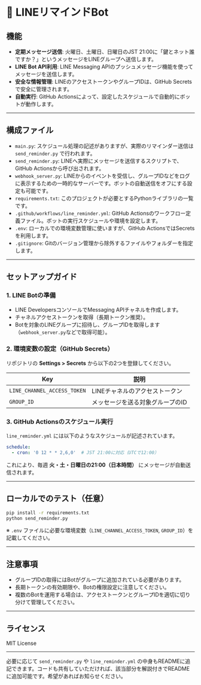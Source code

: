 # 🔔 LINEリマインドBot

## 機能

* **定期メッセージ送信**: 火曜日、土曜日、日曜日のJST 21:00に「鍵とネット誰ですか？」というメッセージをLINEグループへ送信します。
* **LINE Bot API利用**: LINE Messaging APIのプッシュメッセージ機能を使ってメッセージを送信します。
* **安全な情報管理**: LINEのアクセストークンやグループIDは、GitHub Secretsで安全に管理されます。
* **自動実行**: GitHub Actionsによって、設定したスケジュールで自動的にボットが動作します。

---

## 構成ファイル

* `main.py`: スケジュール処理の記述がありますが、実際のリマインダー送信は `send_reminder.py` で行われます。
* `send_reminder.py`: LINEへ実際にメッセージを送信するスクリプトで、GitHub Actionsから呼び出されます。
* `webhook_server.py`: LINEからのイベントを受信し、グループIDなどをログに表示するための一時的なサーバーです。ボットの自動送信をオフにする設定も可能です。
* `requirements.txt`: このプロジェクトが必要とするPythonライブラリの一覧です。
* `.github/workflows/line_reminder.yml`: GitHub Actionsのワークフロー定義ファイル。ボットの実行スケジュールや環境を設定します。
* `.env`: ローカルでの環境変数管理に使いますが、GitHub ActionsではSecretsを利用します。
* `.gitignore`: Gitのバージョン管理から除外するファイルやフォルダーを指定します。

---

## セットアップガイド

### 1. LINE Botの準備

* LINE DevelopersコンソールでMessaging APIチャネルを作成します。
* チャネルアクセストークンを取得（長期トークン推奨）。
* Botを対象のLINEグループに招待し、グループIDを取得します（`webhook_server.py`などで取得可能）。

### 2. 環境変数の設定（GitHub Secrets）

リポジトリの **Settings > Secrets** から以下の2つを登録してください。

| Key                         | 説明                |
| --------------------------- | ----------------- |
| `LINE_CHANNEL_ACCESS_TOKEN` | LINEチャネルのアクセストークン |
| `GROUP_ID`                  | メッセージを送る対象グループのID |

### 3. GitHub Actionsのスケジュール実行

`line_reminder.yml` には以下のようなスケジュールが記述されています。

```yaml
schedule:
  - cron: '0 12 * * 2,6,0'  # JST 21:00に対応（UTCで12:00）
```

これにより、毎週 **火・土・日曜日の21:00（日本時間）** にメッセージが自動送信されます。

---

## ローカルでのテスト（任意）

```bash
pip install -r requirements.txt
python send_reminder.py
```

※ `.env` ファイルに必要な環境変数（`LINE_CHANNEL_ACCESS_TOKEN`, `GROUP_ID`）を記載してください。

---

## 注意事項

* グループIDの取得にはBotがグループに追加されている必要があります。
* 長期トークンの有効期限や、Botの権限設定に注意してください。
* 複数のBotを運用する場合は、アクセストークンとグループIDを適切に切り分けて管理してください。

---

## ライセンス

MIT License

---

必要に応じて `send_reminder.py` や `line_reminder.yml` の中身もREADMEに追記できます。コードも共有していただければ、該当部分を解説付きでREADMEに追加可能です。希望があればお知らせください。

